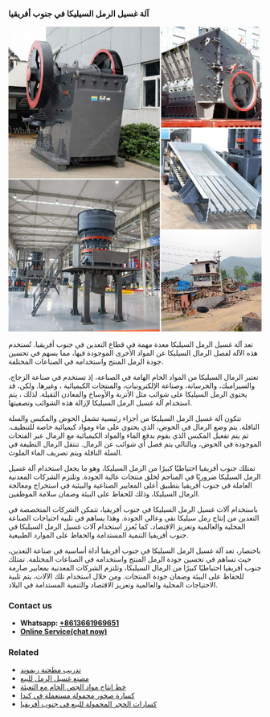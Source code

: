 <h3>آلة غسيل الرمل السيليكا في جنوب أفريقيا</h3><img src='1701746355.jpg' alt=''><p>تعد آلة غسيل الرمل السيليكا معدة مهمة في قطاع التعدين في جنوب أفريقيا. تُستخدم هذه الآلة لفصل الرمال السيليكا عن المواد الأخرى الموجودة فيها، مما يسهم في تحسين جودة الرمل المنتج واستخدامه في الصناعات المختلفة.</p><p>تعتبر الرمال السيليكا من المواد الخام الهامة في الصناعة، إذ تستخدم في صناعة الزجاج، والسيراميك، والخرسانة، وصناعة الإلكترونيات، والمنتجات الكيميائية ، وغيرها. ولكن، قد يحتوي الرمل السيليكا على شوائب مثل الأتربة والأوساخ والمعادن الثقيلة. لذلك ، يتم استخدام آلة غسيل الرمل السيليكا لإزالة هذه الشوائب وتصفيتها.</p><p>تتكون آلة غسيل الرمل السيليكا من أجزاء رئيسية تشمل الحوض والمكبس والسلة الناقلة. يتم وضع الرمال في الحوض، الذي يحتوي على ماء ومواد كيميائية خاصة للتنظيف. ثم يتم تفعيل المكبس الذي يقوم بدفع الماء والمواد الكيميائية مع الرمال عبر الفتحات الموجودة في الحوض، وبالتالي يتم فصل أي شوائب عن الرمال. تنتقل الرمال النظيفة في السلة الناقلة ويتم تصريف الماء الملوث.</p><p>تمتلك جنوب أفريقيا احتياطيًا كبيرًا من الرمل السيليكا، وهو ما يجعل استخدام آلة غسيل الرمل السيليكا ضروريًا في المناجم لخلق منتجات عالية الجودة. وتلتزم الشركات المعدنية العاملة في جنوب أفريقيا بتطبيق أعلى المعايير الصناعية والبيئية في استخراج ومعالجة الرمال السيليكا، وذلك للحفاظ على البيئة وضمان سلامة الموظفين.</p><p>باستخدام آلات غسيل الرمل السيليكا في جنوب أفريقيا، تتمكن الشركات المتخصصة في التعدين من إنتاج رمل سيليكا نقي وعالي الجودة. وهذا يساهم في تلبية احتياجات الصناعة المحلية والعالمية وتعزيز الاقتصاد. كما يُعزز استخدام آلات غسيل الرمل السيليكا في جنوب أفريقيا التنمية المستدامة والحفاظ على الموارد الطبيعية.</p><p>باختصار، تعد آلة غسيل الرمل السيليكا في جنوب أفريقيا أداة أساسية في صناعة التعدين، حيث تساهم في تحسين جودة الرمل المنتج واستخدامه في الصناعات المختلفة. تمتلك جنوب أفريقيا احتياطيًا كبيرًا من الرمال السيليكا، وتلتزم الشركات المعدنية بمعايير صارمة للحفاظ على البيئة وضمان جودة المنتجات. ومن خلال استخدام تلك الآلات، يتم تلبية الاحتياجات المحلية والعالمية وتعزيز الاقتصاد والتنمية المستدامة في البلاد.</p><h3>Contact us</h3><ul><li><strong>Whatsapp:&nbsp;<a href="https://wa.me/8613661969651">+8613661969651</a></strong></li><li><a href="https://swt.shibang-china.com/?git&amp;zhl&amp;آلة غسيل الرمل السيليكا في جنوب أفريقيا"><strong>Online Service(chat now)</strong></a></li></ul><h3>Related</h3><ul><li><a href='تدريب مطحنة ريموند.md'>تدريب مطحنة ريموند</a></li><li><a href='مصنع غسيل الرمل للبيع.md'>مصنع غسيل الرمل للبيع</a></li><li><a href='خط إنتاج مواد الجص الخام مع التعبئة.md'>خط إنتاج مواد الجص الخام مع التعبئة</a></li><li><a href='كسارة صخور محمولة مستعملة في كندا.md'>كسارة صخور محمولة مستعملة في كندا</a></li><li><a href='كسارات الحجر المحمولة للبيع في جنوب أفريقيا.md'>كسارات الحجر المحمولة للبيع في جنوب أفريقيا</a></li></ul>